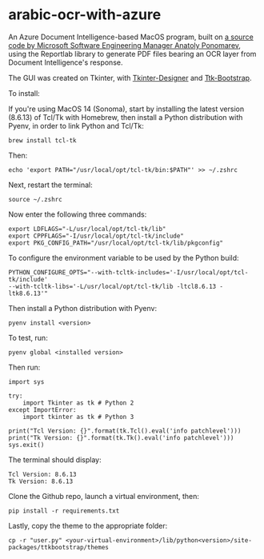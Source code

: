 # arabic-ocr-with-azure
An Azure Document Intelligence-based MacOS program, built on [a source code by Microsoft Software Engineering Manager Anatoly Ponomarev](https://techcommunity.microsoft.com/t5/azure-ai-services-blog/generate-searchable-pdfs-with-azure-form-recognizer/ba-p/3652024), using the Reportlab library to generate PDF files bearing an OCR layer from Document Intelligence's response.

The GUI was created on Tkinter, with [Tkinter-Designer](https://github.com/ParthJadhav/Tkinter-Designer) and [Ttk-Bootstrap](https://ttkbootstrap.readthedocs.io/en/latest/).

To install:

If you're using MacOS 14 (Sonoma), start by installing the latest version (8.6.13) of Tcl/Tk with Homebrew, then install a Python distribution with Pyenv, in order to link Python and Tcl/Tk:

```brew install tcl-tk```

Then:

```echo 'export PATH="/usr/local/opt/tcl-tk/bin:$PATH"' >> ~/.zshrc```

Next, restart the terminal:

```source ~/.zshrc```

Now enter the following three commands:

```
export LDFLAGS="-L/usr/local/opt/tcl-tk/lib"
export CPPFLAGS="-I/usr/local/opt/tcl-tk/include"
export PKG_CONFIG_PATH="/usr/local/opt/tcl-tk/lib/pkgconfig"
```

To configure the environment variable to be used by the Python build:

```
PYTHON_CONFIGURE_OPTS="--with-tcltk-includes='-I/usr/local/opt/tcl-tk/include'
--with-tcltk-libs='-L/usr/local/opt/tcl-tk/lib -ltcl8.6.13 -ltk8.6.13'"
```

Then install a Python distribution with Pyenv:

```pyenv install <version>```

To test, run:

```pyenv global <installed version>```

Then run:

```
import sys

try:
    import Tkinter as tk # Python 2
except ImportError:
    import tkinter as tk # Python 3

print("Tcl Version: {}".format(tk.Tcl().eval('info patchlevel')))
print("Tk Version: {}".format(tk.Tk().eval('info patchlevel')))
sys.exit()
```

The terminal should display:

```
Tcl Version: 8.6.13
Tk Version: 8.6.13
```

Clone the Github repo, launch a virtual environment, then:

```pip install -r requirements.txt```

Lastly, copy the theme to the appropriate folder:

```cp -r "user.py" <your-virtual-environment>/lib/python<version>/site-packages/ttkbootstrap/themes```
